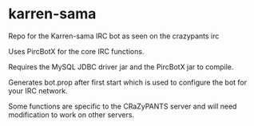 karren-sama
===========

Repo for the Karren-sama IRC bot as seen on the crazypants irc

Uses PircBotX for the core IRC functions.

Requires the MySQL JDBC driver jar and the PircBotX jar to compile.

Generates bot.prop after first start which is used to configure the bot for 
your IRC network.

Some functions are specific to the CRaZyPANTS server and will need 
modification to work on other servers.
